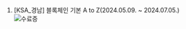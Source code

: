 1. [KSA_경남] 블록체인 기본 A to Z(2024.05.09. ~ 2024.07.05.)<br>
![수료증](images/(수료증)_경남_블록체인기본AtoZ_신재은-1.png)<br>
